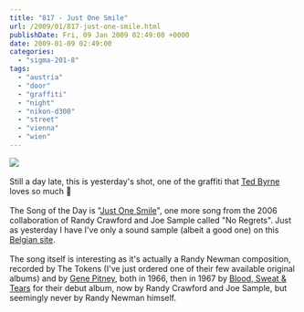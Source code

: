 ```yaml
---
title: "817 - Just One Smile"
url: /2009/01/817-just-one-smile.html
publishDate: Fri, 09 Jan 2009 02:49:00 +0000
date: 2009-01-09 02:49:00
categories: 
  - "sigma-201-8"
tags: 
  - "austria"
  - "door"
  - "graffiti"
  - "night"
  - "nikon-d300"
  - "street"
  - "vienna"
  - "wien"
---
```

<a href="https://d25zfm9zpd7gm5.cloudfront.net/1200x1200/2009/20090107_171150_ps.jpg" target="_blank"><img src="https://d25zfm9zpd7gm5.cloudfront.net/0600x0600/2009/20090107_171150_ps.jpg"/></a><br/><br/>Still a day late, this is yesterday's shot, one of the graffiti that <a href="http://imagefiction.blogspot.com/" target="_blank">Ted Byrne</a> loves so much 🙂<br/><br/> The Song of the Day is "<a href="http://www.lyricsmode.com/lyrics/g/gene_pitney/just_one_smile.html" target="_blank">Just One Smile</a>", one more song from the 2006 collaboration of Randy Crawford and Joe Sample called "No Regrets". Just as yesterday I have I've only a sound sample (albeit a good one) on this <a href="http://www.ultratop.be/nl/showitem.asp?key=526162&cat=s" target="_blank">Belgian site</a>.<br/><br/>The song itself is interesting as it's actually a Randy Newman composition, recorded by The Tokens (I've just ordered one of their few available original albums) and by <a href="http://www.youtube.com/watch?v=le7oHawjumw" target="_blank">Gene Pitney</a>, both in 1966, then in 1967 by <a href="http://www.youtube.com/watch?v=a0dWAmxX_gg" target="_blank">Blood, Sweat &amp; Tears</a> for their debut album, now by Randy Crawford and Joe Sample, but seemingly never by Randy Newman himself.
